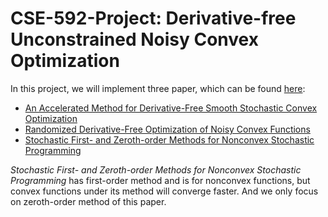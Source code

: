 # CSE-592-Project: Derivative-free Unconstrained Noisy Convex Optimization

In this project, we will implement three paper, which can be found [here](https://github.com/xuan-li/CSE-592-Project/tree/master/Reference/Same%20Assumption):

- [An Accelerated Method for Derivative-Free Smooth Stochastic Convex Optimization](https://github.com/xuan-li/CSE-592-Project/raw/master/Reference/An%20Accelerated%20Method%20for%20Derivative-Free%20Smooth%20Stochastic%20Convex%20Optimization.pdf)
- [Randomized Derivative-Free Optimization of Noisy Convex Functions](https://github.com/xuan-li/CSE-592-Project/raw/master/Reference/Randomized%20Derivative-Free%20Optimization%20of%20Noisy%20Convex%20Functions.pdf)
- [Stochastic First- and Zeroth-order Methods for Nonconvex Stochastic Programming](https://github.com/xuan-li/CSE-592-Project/raw/master/Reference/STOCHASTIC%20FIRST-%20AND%20ZEROTH-ORDER%20METHODS%20FOR%20NONCONVEX%20STOCHASTIC%20PROGRAMMING.pdf)

*Stochastic First- and Zeroth-order Methods for Nonconvex Stochastic Programming* has first-order method and is for nonconvex functions, but convex functions under its method will converge faster. And we only focus on zeroth-order method of this paper.



